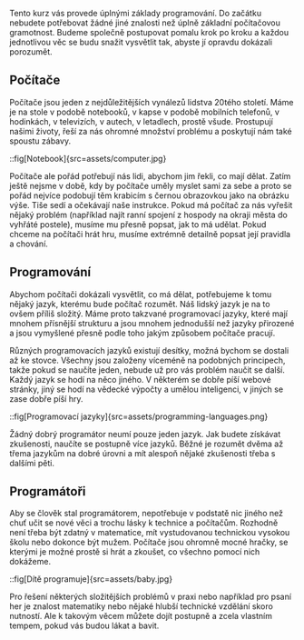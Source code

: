Tento kurz vás provede úplnými základy programování. Do začátku nebudete potřebovat žádné jiné znalosti než úplně základní počítačovou gramotnost. Budeme společně postupovat pomalu krok po kroku a každou jednotlivou věc se budu snažit vysvětlit tak, abyste jí opravdu dokázali porozumět.

## Počítače

Počítače jsou jeden z nejdůležitějších vynálezů lidstva 20tého století. Máme je na stole v podobě notebooků, v kapse v podobě mobilních telefonů, v hodinkách, v televizích, v autech, v letadlech, prostě všude. Prostupují našimi životy, řeší za nás ohromné množství problému a poskytují nám také spoustu zábavy.

::fig[Notebook]{src=assets/computer.jpg}

Počítače ale pořád potřebují nás lidi, abychom jim řekli, co mají dělat. Zatím ještě nejsme v době, kdy by počítače uměly myslet sami za sebe a proto se pořád nejvíce podobují těm krabicím s černou obrazovkou jako na obrázku výše. Tiše sedí a očekávají naše instrukce. Pokud má počítač za nás vyřešit nějaký problém (například najít ranní spojení z hospody na okraji města do vyhřáté postele), musíme mu přesně popsat, jak to má udělat. Pokud chceme na počítači hrát hru, musíme extrémně detailně popsat její pravidla a chování.

## Programování

Abychom počítači dokázali vysvětlit, co má dělat, potřebujeme k tomu nějaký jazyk, kterému bude počítač rozumět. Náš lidský jazyk je na to ovšem příliš složitý. Máme proto takzvané programovací jazyky, které mají mnohem přísnější strukturu a jsou mnohem jednodušší než jazyky přirozené a jsou vymyšlené přesně podle toho jakým způsobem počítače pracují.

Různých programovacích jazyků existují desítky, možná bychom se dostali až ke stovce. Všechny jsou založeny víceméně na podobných principech, takže pokud se naučíte jeden, nebude už pro vás problém naučit se další. Každý jazyk se hodí na něco jiného. V některém se dobře píší webové stránky, jiný se hodí na vědecké výpočty a umělou inteligenci, v jiných se zase dobře píší hry.

::fig[Programovací jazyky]{src=assets/programming-languages.png}

Žádný dobrý programátor neumí pouze jeden jazyk. Jak budete získávat zkušenosti, naučíte se postupně více jazyků. Běžné je rozumět dvěma až třema jazykům na dobré úrovni a mít alespoň nějaké zkušenosti třeba s dalšími pěti.

## Programátoři

Aby se člověk stal programátorem, nepotřebuje v podstatě nic jiného než chuť učit se nové věci a trochu lásky k technice a počítačům. Rozhodně není třeba být zdatný v matematice, mít vystudovanou technickou vysokou školu nebo dokonce být mužem. Počítače jsou ohromně mocné hračky, se kterými je možné prostě si hrát a zkoušet, co všechno pomocí nich dokážeme.

::fig[Dítě programuje]{src=assets/baby.jpg}

Pro řešení některých složitějších problémů v praxi nebo například pro psaní her je znalost matematiky nebo nějaké hlubší technické vzdělání skoro nutností. Ale k takovým věcem můžete dojít postupně a zcela vlastním tempem, pokud vás budou lákat a bavit.
